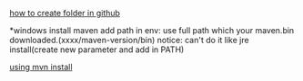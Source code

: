 [how to create folder in github](https://stackoverflow.com/questions/12258399/how-do-i-create-a-folder-in-a-github-repository)

*windows install maven
add path in env: use full path which your maven.bin downloaded.(xxxx/maven-version/bin)
notice: can't do it like jre install(create new parameter and add in PATH)

[using mvn install](https://stackoverflow.com/questions/6642146/maven-failed-to-read-artifact-descriptor)

